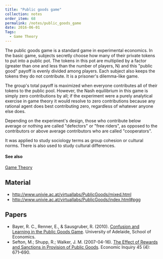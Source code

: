 ```yaml
---
title: "Public goods game"
collection: notes
order_item: 68
permalink: /notes/public_goods_game
date: 2016-06-01
Tags:
  - Game Theory
---
```


The public goods game is a standard game in experimental economics. In the basic game, subjects secretly choose how many of their private tokens to put into a public pot. The tokens in this pot are multiplied by a factor (greater than one and less than the number of players, N) and this "public good" payoff is evenly divided among players. Each subject also keeps the tokens they do not contribute. It is a prisoner's dilemma-like game.

The group's total payoff is maximized when everyone contributes all of their tokens to the public pool. However, the Nash equilibrium in this game is simply zero contributions by all; if the experiment were a purely analytical exercise in game theory it would resolve to zero contributions because any rational agent does best contributing zero, regardless of whatever anyone else does.

Depending on the experiment's design, those who contribute below average or nothing are called "defectors" or "free riders", as opposed to the contributors or above average contributors who are called "cooperators".

It was applied to study sociology terms as group cohesion or cultural norms. There is also used to study cultural differences.


#### See also
[Game Theory](/notes/game_theory)


## Material
* http://www.univie.ac.at/virtuallabs/PublicGoods/mixed.html
* http://www.univie.ac.at/virtuallabs/PublicGoods/index.html#pgg


## Papers
* Bayer, R. C., Renner, E., & Sausgruber, R. (2010). [Confusion and Learning in the Public Goods Game](http://www.economics.adelaide.edu.au/research/papers/doc/wp2010-24.pdf). University of Adelaide, School of Economics.
* Sefton, M.; Shupp, R.; Walker, J. M. (2007-04-16). [The Effect of Rewards and Sanctions in Provision of Public Goods](http://www.iub.edu/~caepr/RePEc/PDF/2006/CAEPR2006-005.pdf). Economic Inquiry 45 (4): 671–690.




